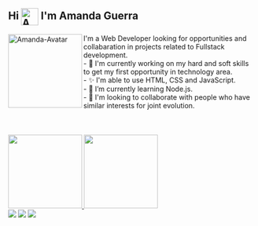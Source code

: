 <h2>Hi <img align="center" alt="Amanda-Js" height="35" width="35" src="https://media.giphy.com/media/Q7LHmoFwVP6Yc1swZs/giphy.gif"> I'm Amanda Guerra</h2>
<a href="https://github.com/amaendoas"><img align='left' alt="Amanda-Avatar" height="150em" src="https://i.imgur.com/3BOEkFp.png"/></a>
I'm a Web Developer looking for opportunities and collabaration in projects related to Fullstack development.<br>
- 🔭 I'm currently working on my hard and soft skills to get my first opportunity in technology area.<br>
- ✨ I'm able to use HTML, CSS and JavaScript.<br>
- 🌱 I’m currently learning Node.js.<br>
- 🤝 I'm looking to collaborate with people who have similar interests for joint evolution.<br><br><br><br>
 </div>
<div align="start">
  <a href="https://github.com/amaendoas">
  <img height="150em" src="https://github-readme-stats.vercel.app/api?username=amaendoas&show_icons=true&theme=dracula&include_all_commits=true&count_private=true"/>
  <img height="150em" src="https://github-readme-stats.vercel.app/api/top-langs/?username=amaendoas&layout=compact&langs_count=7&theme=dracula"/></a>
<br>
  <a href="https://instagram.com/amaendoas" target="_blank"><img src="https://img.shields.io/badge/-Instagram-%23E4405F?style=for-the-badge&logo=instagram&logoColor=white" target="_blank"></a>
  <a href = "mailto:amandguerra7@gmail.com"><img src="https://img.shields.io/badge/-Gmail-%23333?style=for-the-badge&logo=gmail&logoColor=white" target="_blank"></a>
  <a href="https://www.linkedin.com/in/guerramanda/" target="_blank"><img src="https://img.shields.io/badge/-LinkedIn-%230077B5?style=for-the-badge&logo=linkedin&logoColor=white" target="_blank"></a></div>
</div>

